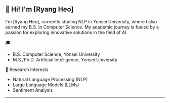 ## 👋 Hi! I'm [Ryang Heo]

I'm [Ryang Heo], currently studing NLP in Yonsei University, where I also earned my B.S. in Computer Science. My academic journey is fueled by a passion for exploring innovative solutions in the field of AI.

🎓 
- B.S. Computer Science, Yonsei University
- M.S./Ph.D. Artificial Intelligence, Yonsei University

🔬 Research Interests

- Natural Language Processing (NLP)
- Large Language Models (LLMs)
- Sentiment Analysis

---
